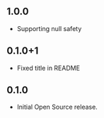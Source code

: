 ## 1.0.0

* Supporting null safety

## 0.1.0+1

* Fixed title in README

## 0.1.0

* Initial Open Source release.

